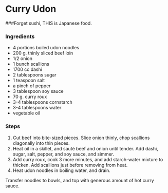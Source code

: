 # Curry Udon
###Forget sushi, THIS is Japanese food.

### Ingredients

- 4 portions boiled udon noodles
- 200 g. thinly sliced beef loin
- 1/2 onion
- 1 bunch scallions
- 1700 cc dashi
- 2 tablespoons sugar
- 1 teaspoon salt
- a pinch of pepper
- 3 tablespoon soy sauce
- 70 g. curry roux
- 3-4 tablespoons cornstarch
- 3-4 tablespoons water
- vegetable oil

### Steps
1. Cut beef into bite-sized pieces. Slice onion thinly, chop scallions diagonally into thin pieces.
2. Heat oil in a skillet, and sauté beef and onion until tender. Add dashi, sugar, salt, pepper, and soy sauce, and simmer.
3. Add curry roux, cook 3 more minutes, and add starch-water mixture to thicken. Add scallions just before removing from heat.
4. Heat udon noodles in boiling water, and drain.

Transfer noodles to bowls, and top with generous amount of hot curry sauce.